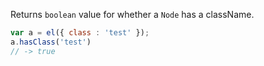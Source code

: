 Returns `boolean` value for whether a `Node` has a className.

```javascript
var a = el({ class : 'test' });
a.hasClass('test')
// -> true
```
